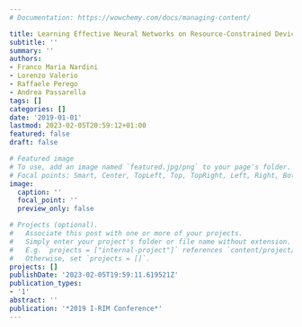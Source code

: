 ```yaml
---
# Documentation: https://wowchemy.com/docs/managing-content/

title: Learning Effective Neural Networks on Resource-Constrained Devices
subtitle: ''
summary: ''
authors:
- Franco Maria Nardini
- Lorenzo Valerio
- Raffaele Perego
- Andrea Passarella
tags: []
categories: []
date: '2019-01-01'
lastmod: 2023-02-05T20:59:12+01:00
featured: false
draft: false

# Featured image
# To use, add an image named `featured.jpg/png` to your page's folder.
# Focal points: Smart, Center, TopLeft, Top, TopRight, Left, Right, BottomLeft, Bottom, BottomRight.
image:
  caption: ''
  focal_point: ''
  preview_only: false

# Projects (optional).
#   Associate this post with one or more of your projects.
#   Simply enter your project's folder or file name without extension.
#   E.g. `projects = ["internal-project"]` references `content/project/deep-learning/index.md`.
#   Otherwise, set `projects = []`.
projects: []
publishDate: '2023-02-05T19:59:11.619521Z'
publication_types:
- '1'
abstract: ''
publication: '*2019 I-RIM Conference*'
---
```


